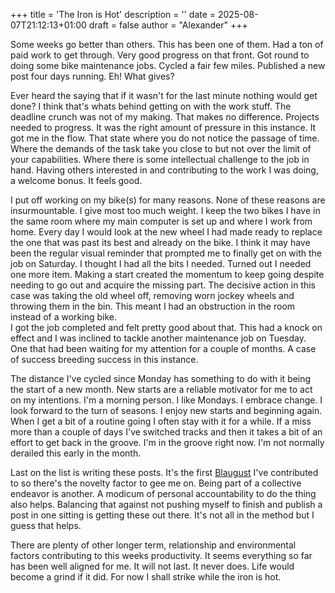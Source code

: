 +++
title = 'The Iron is Hot'
description = ''
date = 2025-08-07T21:12:13+01:00
draft = false
author = "Alexander"
+++

Some weeks go better than others. This has been one of them. Had a ton of paid work to get through. Very good progress on that front. Got round to doing some bike maintenance jobs. Cycled a fair few miles. Published a new post four days running.  Eh! What gives?

Ever heard the saying that if it wasn't for the last minute nothing would get done? I think that's whats behind getting on with the work stuff.  The deadline crunch was not of my making. That makes no difference. Projects needed to progress. It was the right amount of pressure in this instance. It got me in the flow. That state where you do not notice the passage of time. Where the demands of the task take you close to but not over the limit of your capabilities. Where there is some intellectual challenge to the job in hand. Having others interested in and contributing to the work I was doing, a welcome bonus. It feels good. 

I put off working on my bike(s) for many reasons. None of these reasons are insurmountable. I give most too much weight. I keep the two bikes I have in the same room where my main computer is set up and where I work from home. Every day I would look at the new wheel I had made ready to replace the one that was past its best and already on the bike. I think it may have been the regular visual reminder that prompted me to finally get on with the job on Saturday. I thought I had all the bits I needed. Turned out I needed one more item. Making a start created the momentum to keep going despite needing to go out and acquire the missing part. The decisive action in this case was taking the old wheel off, removing worn jockey wheels and throwing them in the bin. This meant I had an obstruction in the room instead of a working bike.  
I got the job completed and felt pretty good about that. This had a knock on effect and I was inclined to tackle another maintenance job on Tuesday.  One that had been waiting for my attention for a couple of months. A case of success breeding success in this instance.

The distance I've cycled since Monday has something to do with it being the start of a new month. New starts are a reliable motivator for me to act on my intentions. I'm a morning person. I like Mondays. I embrace change. I look forward to the turn of seasons. I enjoy new starts and beginning again. When I get a bit of a routine going I often stay with it for a while. If a miss more than a couple of days I've switched tracks and then it takes a bit of an effort to get back in the groove. I'm in the groove right now. I'm not normally derailed this early in the month.

Last on the list is writing these posts. It's the first [Blaugust](https://nerdgirlthoughts.game.blog/2025/07/25/blaugust-2025-calendar-weekly-prompts/) I've contributed to so there's the novelty factor to gee me on. Being part of a collective endeavor is another. A modicum of personal accountability to do the thing also helps. Balancing that against not pushing myself to finish and publish a post in one sitting is getting these out there. It's not all in the method but I guess that helps.

There are plenty of other longer term, relationship and environmental factors contributing to this weeks productivity. It seems everything so far has been well aligned for me. It will not last. It never does. Life would become a grind if it did. For now I shall strike while the iron is hot.




